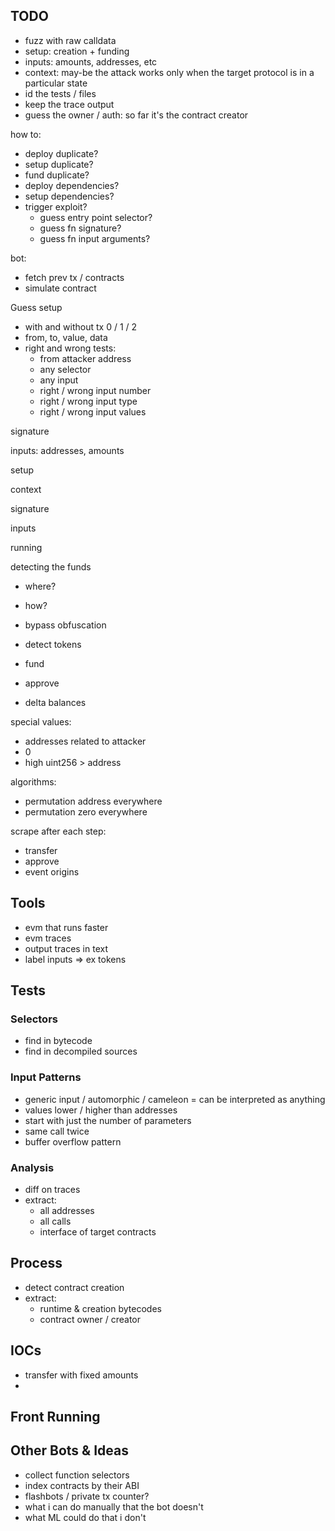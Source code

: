 ## TODO

- fuzz with raw calldata
- setup: creation + funding
- inputs: amounts, addresses, etc
- context: may-be the attack works only when the target protocol is in a particular state
- id the tests / files
- keep the trace output
- guess the owner / auth: so far it's the contract creator

how to:
- deploy duplicate?
- setup duplicate?
- fund duplicate?
- deploy dependencies?
- setup dependencies?
- trigger exploit?
  - guess entry point selector?
  - guess fn signature?
  - guess fn input arguments?

bot:
- fetch prev tx / contracts
- simulate contract

Guess setup
- with and without tx 0 / 1 / 2
- from, to, value, data
- right and wrong tests:
  - from attacker address
  - any selector
  - any input
  - right / wrong input number
  - right / wrong input type
  - right / wrong input values

signature

inputs: addresses, amounts

setup

context

signature

inputs

running

detecting the funds

- where?
- how?

- bypass obfuscation

- detect tokens
- fund
- approve
- delta balances

special values:

- addresses related to attacker
- 0
- high uint256 > address

algorithms:

- permutation address everywhere
- permutation zero everywhere

scrape after each step:

- transfer
- approve
- event origins

## Tools

- evm that runs faster
- evm traces
- output traces in text
- label inputs => ex tokens

## Tests

### Selectors

- find in bytecode
- find in decompiled sources

### Input Patterns

- generic input / automorphic / cameleon = can be interpreted as anything
- values lower / higher than addresses
- start with just the number of parameters
- same call twice
- buffer overflow pattern

### Analysis

- diff on traces
- extract:
  - all addresses
  - all calls
  - interface of target contracts

## Process

- detect contract creation
- extract:
  - runtime & creation bytecodes
  - contract owner / creator

## IOCs

- transfer with fixed amounts
- 

## Front Running

## Other Bots & Ideas

- collect function selectors
- index contracts by their ABI
- flashbots / private tx counter?
- what i can do manually that the bot doesn't
- what ML could do that i don't
